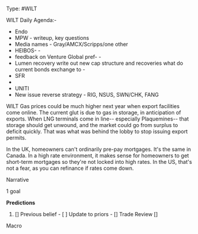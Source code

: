 Type: #WILT 

WILT
Daily Agenda:-
- Endo
- MPW - writeup, key questions 
- Media names - Gray/AMCX/Scripps/one other
- HEIBOS- - 
- feedback on Venture Global pref- - 
-  Lumen recovery 
	 write out new cap structure and recoveries
	 what do current bonds exchange to - 
- SFR 
- 
- UNITI
- New issue reverse strategy - RIG, NSUS, SWN/CHK, FANG
 

WILT
Gas prices could be much higher next year when export facilities come online. The current glut is due to gas in storage, in anticipation of exports. When LNG terminals come in line-- especially Plaquemines-- that storage should get unwound, and the market could go from surplus to deficit quickly. That was what was behind the lobby to stop issuing export permits.

In the UK, homeowners can't ordinarily pre-pay mortgages. It's the same in Canada. In a high rate environment, it makes sense for homeowners to get short-term mortgages so they're not locked into high rates. In the US, that's not a fear, as you can refinance if rates come down. 


Narrative

1 goal


**Predictions**

1) []
Previous belief - 
[ ]
Update to priors - 
[]
Trade Review
[]





Macro
